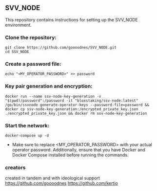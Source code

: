 ## SVV_NODE
This repository contains instructions for setting up the SVV_NODE environment.

### Clone the repository:
```
git clone https://github.com/goooodnes/SVV_NODE.git
cd SSV_NODE
```

### Create a password file:
```
echo "<MY_OPERATOR_PASSWORD>" >> password
```

### Key pair generation and encryption:
```
docker run --name ssv-node-key-generation -v "$(pwd)/password":/password -it "bloxstaking/ssv-node:latest" /go/bin/ssvnode generate-operator-keys --password-file=password && docker cp ssv-node-key-generation:/encrypted_private_key.json ./encrypted_private_key.json && docker rm ssv-node-key-generation
```

### Start the network:
```
docker-compose up -d
```

* Make sure to replace <MY_OPERATOR_PASSWORD> with your actual operator password. Additionally, ensure that you have Docker and Docker Compose installed before running the commands.

### creators
created in tandem and with ideological support
https://github.com/goooodnes
https://github.com/kertio
